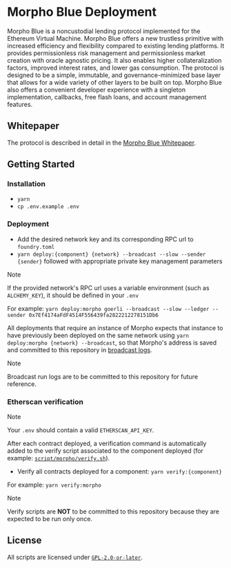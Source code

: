 # Morpho Blue Deployment

Morpho Blue is a noncustodial lending protocol implemented for the Ethereum Virtual Machine.
Morpho Blue offers a new trustless primitive with increased efficiency and flexibility compared to existing lending platforms.
It provides permissionless risk management and permissionless market creation with oracle agnostic pricing.
It also enables higher collateralization factors, improved interest rates, and lower gas consumption.
The protocol is designed to be a simple, immutable, and governance-minimized base layer that allows for a wide variety of other layers to be built on top.
Morpho Blue also offers a convenient developer experience with a singleton implementation, callbacks, free flash loans, and account management features.

## Whitepaper

The protocol is described in detail in the [Morpho Blue Whitepaper](./morpho-blue-whitepaper.pdf).

## Getting Started

### Installation

- `yarn`
- `cp .env.example .env`

### Deployment

- Add the desired network key and its corresponding RPC url to `foundry.toml`
- `yarn deploy:{component} {network} --broadcast --slow --sender {sender}` followed with appropriate private key management parameters

> [!NOTE]
> If the provided network's RPC url uses a variable environment (such as `ALCHEMY_KEY`), it should be defined in your `.env`

For example: `yarn deploy:morpho goerli --broadcast --slow --ledger --sender 0x7Ef4174aFdF4514F556439fa2822212278151Db6`

All deployments that require an instance of Morpho expects that instance to have previously been deployed on the same network using `yarn deploy:morpho {network} --broadcast`, so that Morpho's address is saved and committed to this repository in [broadcast logs](./broadcast/DeployMorpho.sol/1/run-latest.json).

> [!NOTE]
> Broadcast run logs are to be committed to this repository for future reference.


### Etherscan verification

> [!NOTE]
> Your `.env` should contain a valid `ETHERSCAN_API_KEY`.

After each contract deployed, a verification command is automatically added to the verify script associated to the component deployed (for example: [`script/morpho/verify.sh`](script/morpho/verify.sh)).

- Verify all contracts deployed for a component: `yarn verify:{component}`

For example: `yarn verify:morpho`

> [!NOTE]
> Verify scripts are **NOT** to be committed to this repository because they are expected to be run only once.


## License

All scripts are licensed under [`GPL-2.0-or-later`](./LICENSE).
